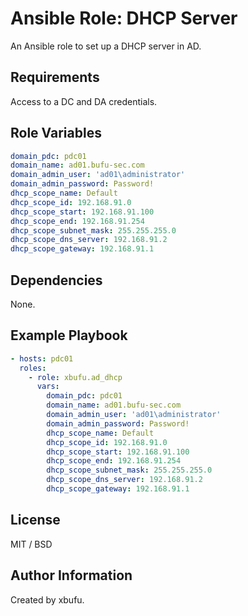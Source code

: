 Ansible Role: DHCP Server
=========

An Ansible role to set up a DHCP server in AD.

Requirements
------------

Access to a DC and DA credentials.

Role Variables
--------------

```yml
domain_pdc: pdc01
domain_name: ad01.bufu-sec.com
domain_admin_user: 'ad01\administrator'
domain_admin_password: Password!
dhcp_scope_name: Default
dhcp_scope_id: 192.168.91.0
dhcp_scope_start: 192.168.91.100
dhcp_scope_end: 192.168.91.254
dhcp_scope_subnet_mask: 255.255.255.0
dhcp_scope_dns_server: 192.168.91.2
dhcp_scope_gateway: 192.168.91.1
```

Dependencies
------------

None.

Example Playbook
----------------

```yml
- hosts: pdc01
  roles:
    - role: xbufu.ad_dhcp
      vars:
        domain_pdc: pdc01
        domain_name: ad01.bufu-sec.com
        domain_admin_user: 'ad01\administrator'
        domain_admin_password: Password!
        dhcp_scope_name: Default
        dhcp_scope_id: 192.168.91.0
        dhcp_scope_start: 192.168.91.100
        dhcp_scope_end: 192.168.91.254
        dhcp_scope_subnet_mask: 255.255.255.0
        dhcp_scope_dns_server: 192.168.91.2
        dhcp_scope_gateway: 192.168.91.1

```

License
-------

MIT / BSD

Author Information
------------------

Created by xbufu.
